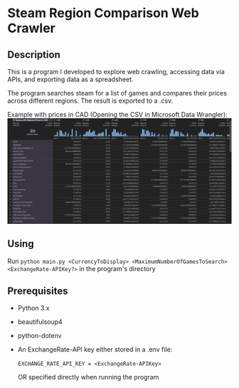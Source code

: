# Steam Region Comparison Web Crawler

## Description
This is a program I developed to explore web crawling, accessing data via APIs, and exporting data as a spreadsheet.

The program searches steam for a list of games and compares their prices across different regions. The result is exported to a .csv.

Example with prices in CAD (Opening the CSV in Microsoft Data Wrangler):
![Example .csv](assets/showcase.png)

## Using
Run `python main.py <CurrencyToDisplay> <MaximumNumberOfGamesToSearch> <ExchangeRate-APIKey?>` in the program's directory

## Prerequisites
* Python 3.x
* beautifulsoup4
* python-dotenv

* An ExchangeRate-API key either stored in a .env file:

    `EXCHANGE_RATE_API_KEY = <ExchangeRate-APIKey>`
    
    OR specified directly when running the program

